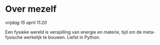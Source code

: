# Over mezelf

*vrijdag 15 april 11:20*

Een fysieke wereld is verspilling van energie en materie, tijd om de meta-fysische werkelijk te bouwen. Liefst in Python.
